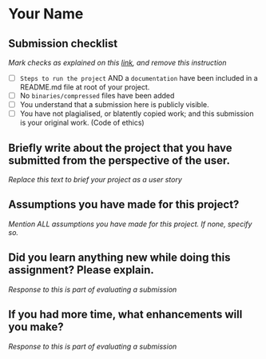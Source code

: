 # Your Name

## Submission checklist
*Mark checks as explained on this [link](https://docs.github.com/en/free-pro-team@latest/github/managing-your-work-on-github/about-task-lists#creating-task-lists), and remove this instruction*

- [ ] `Steps to run the project` AND a `documentation` have been included in a README.md file at root of your project.
- [ ] No `binaries/compressed` files have been added
- [ ] You understand that a submission here is publicly visible. 
- [ ] You have not plagialised, or blatently copied work; and this submission is your original work. (Code of ethics)

## Briefly write about the project that you have submitted from the perspective of the user.
*Replace this text to brief your project as a user story*

## Assumptions you have made for this project?
*Mention ALL assumptions you have made for this project. If none, specify so.*

## Did you learn anything new while doing this assignment? Please explain.
*Response to this is part of evaluating a submission*

## If you had more time, what enhancements will you make?
*Response to this is part of evaluating a submission*
